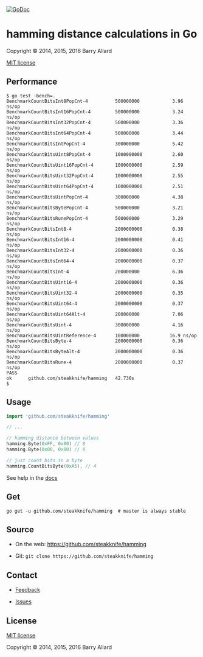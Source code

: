 [![GoDoc](https://godoc.org/github.com/steakknife/hamming?status.png)](https://godoc.org/github.com/steakknife/hamming)


# hamming distance calculations in Go

Copyright © 2014, 2015, 2016 Barry Allard

[MIT license](MIT-LICENSE.txt)

## Performance

```
$ go test -bench=.
BenchmarkCountBitsInt8PopCnt-4      	500000000	         3.96 ns/op
BenchmarkCountBitsInt16PopCnt-4     	500000000	         3.24 ns/op
BenchmarkCountBitsInt32PopCnt-4     	500000000	         3.36 ns/op
BenchmarkCountBitsInt64PopCnt-4     	500000000	         3.44 ns/op
BenchmarkCountBitsIntPopCnt-4       	300000000	         5.42 ns/op
BenchmarkCountBitsUint8PopCnt-4     	1000000000	         2.60 ns/op
BenchmarkCountBitsUint16PopCnt-4    	1000000000	         2.59 ns/op
BenchmarkCountBitsUint32PopCnt-4    	1000000000	         2.55 ns/op
BenchmarkCountBitsUint64PopCnt-4    	1000000000	         2.51 ns/op
BenchmarkCountBitsUintPopCnt-4      	300000000	         4.38 ns/op
BenchmarkCountBitsBytePopCnt-4      	500000000	         3.21 ns/op
BenchmarkCountBitsRunePopCnt-4      	500000000	         3.29 ns/op
BenchmarkCountBitsInt8-4            	2000000000	         0.38 ns/op
BenchmarkCountBitsInt16-4           	2000000000	         0.41 ns/op
BenchmarkCountBitsInt32-4           	2000000000	         0.36 ns/op
BenchmarkCountBitsInt64-4           	2000000000	         0.37 ns/op
BenchmarkCountBitsInt-4             	200000000	         6.36 ns/op
BenchmarkCountBitsUint16-4          	2000000000	         0.36 ns/op
BenchmarkCountBitsUint32-4          	2000000000	         0.35 ns/op
BenchmarkCountBitsUint64-4          	2000000000	         0.37 ns/op
BenchmarkCountBitsUint64Alt-4       	200000000	         7.06 ns/op
BenchmarkCountBitsUint-4            	300000000	         4.16 ns/op
BenchmarkCountBitsUintReference-4   	100000000	        16.9 ns/op
BenchmarkCountBitsByte-4            	2000000000	         0.36 ns/op
BenchmarkCountBitsByteAlt-4         	2000000000	         0.36 ns/op
BenchmarkCountBitsRune-4            	2000000000	         0.37 ns/op
PASS
ok  	github.com/steakknife/hamming	42.730s
$
```

## Usage

```go
import 'github.com/steakknife/hamming'

// ...

// hamming distance between values
hamming.Byte(0xFF, 0x00) // 8
hamming.Byte(0x00, 0x00) // 0

// just count bits in a byte
hamming.CountBitsByte(0xA5), // 4
```

See help in the [docs](https://godoc.org/github.com/steakknife/hamming)

## Get

    go get -u github.com/steakknife/hamming  # master is always stable

## Source

- On the web: https://github.com/steakknife/hamming

- Git: `git clone https://github.com/steakknife/hamming`

## Contact

- [Feedback](mailto:barry.allard@gmail.com)

- [Issues](https://github.com/steakknife/hamming/issues)

## License 

[MIT license](MIT-LICENSE.txt)

Copyright © 2014, 2015, 2016 Barry Allard
